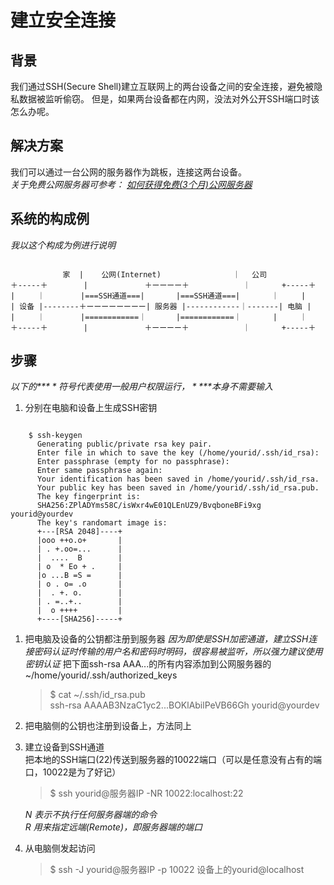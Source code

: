 # 建立安全连接
## 背景

我们通过SSH(Secure Shell)建立互联网上的两台设备之间的安全连接，避免被隐私数据被监听偷窃。
但是，如果两台设备都在内网，没法对外公开SSH端口时该怎么办呢。


## 解决方案
我们可以通过一台公网的服务器作为跳板，连接这两台设备。  
_关于免费公网服务器可参考： [如何获得免费(3个月)公网服务器](https://cloud.google.com/free?hl=zh-cn)_

## 系统的构成例
_我以这个构成为例进行说明_

<pre><code>
　          家  |    公网(Internet)                ｜　 公司
＋-----＋        |           　＋ーーーー＋            ｜       +-----＋
|     ｜        |===SSH通道===|       |===SSH通道===| 　　　 ｜     |
| 设备 |--------＋ーーーーーーーー| 服务器 |------------｜-------| 电脑 |
|     ｜        |============｜　　　　|============｜       |     ｜
＋-----＋        |　　　　　　　 ＋ーーーー＋            ｜       +-----＋
</code></pre>

## 步骤
_以下的**$**符号代表使用一般用户权限运行，**$**本身不需要输入_
1. 分别在电脑和设备上生成SSH密钥  
<pre><code>
    $ ssh-keygen
      Generating public/private rsa key pair.
      Enter file in which to save the key (/home/yourid/.ssh/id_rsa):
      Enter passphrase (empty for no passphrase):
      Enter same passphrase again:
      Your identification has been saved in /home/yourid/.ssh/id_rsa.
      Your public key has been saved in /home/yourid/.ssh/id_rsa.pub.
      The key fingerprint is:
      SHA256:ZPlADYms58C/isWxr4wE01QLEnUZ9/BvqboneBFi9xg yourid@yourdev
      The key's randomart image is:
      +---[RSA 2048]----+
      |ooo ++o.o+       |
      | . +.oo=...      |
      |  ....  B        |
      | o  * Eo + .     |
      |o ...B =S =      |
      | o . o= .o       |
      |  . +. o.        |
      | . =..+..        |
      |  o ++++         |
      +----[SHA256]-----+
</code></pre>
1. 把电脑及设备的公钥都注册到服务器
    _因为即使是SSH加密通道，建立SSH连接密码认证时传输的用户名和密码时明码，很容易被监听，所以强力建议使用密钥认证_
    把下面ssh-rsa AAA...的所有内容添加到公网服务器的~/home/yourid/.ssh/authorized_keys
    > $ cat ~/.ssh/id_rsa.pub  
    >ssh-rsa AAAAB3NzaC1yc2...BOKlAbilPeVB66Gh yourid@yourdev  

1. 把电脑侧的公钥也注册到设备上，方法同上

1. 建立设备到SSH通道  
    把本地的SSH端口(22)传送到服务器的10022端口（可以是任意没有占有的端口，10022是为了好记）
    >$ ssh yourid@服务器IP -NR 10022:localhost:22  

    _N 表示不执行任何服务器端的命令_  
    _R 用来指定远端(Remote)，即服务器端的端口_
1. 从电脑侧发起访问
    > $ ssh -J yourid@服务器IP -p 10022 设备上的yourid@localhost
